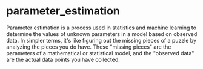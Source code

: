 # parameter_estimation

Parameter estimation is a process used in statistics and machine learning to determine the values of unknown parameters in a model based on observed data. In simpler terms, it's like figuring out the missing pieces of a puzzle by analyzing the pieces you do have. These "missing pieces" are the parameters of a mathematical or statistical model, and the "observed data" are the actual data points you have collected.
